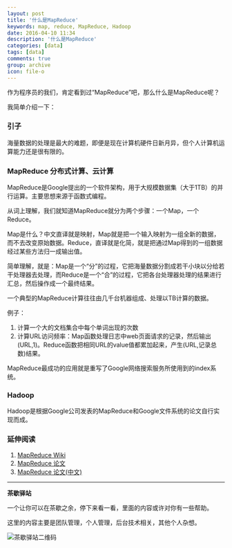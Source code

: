 ```yaml
---
layout: post
title: '什么是MapReduce'
keywords: map, reduce, MapReduce, Hadoop
date: 2016-04-10 11:34
description: '什么是MapReduce'
categories: [data]
tags: [data]
comments: true
group: archive
icon: file-o
---
```


作为程序员的我们，肯定看到过“MapReduce”吧，那么什么是MapReduce呢？

我简单介绍一下：

<!-- more -->

### 引子 ###

海量数据的处理是最大的难题，即便是现在计算机硬件日新月异，但个人计算机运算能力还是很有限的。

### MapReduce 分布式计算、云计算 ###

MapReduce是Google提出的一个软件架构，用于大规模数据集（大于1TB）的并行运算。主要思想来源于函数式编程。

从词上理解，我们就知道MapReduce就分为两个步骤：一个Map，一个Reduce。

Map是什么？中文直译就是映射，Map就是把一个输入映射为一组全新的数据，而不去改变原始数据。Reduce，直译就是化简，就是把通过Map得到的一组数据经过某些方法归一成输出值。

简单理解，就是：Map是一个“分”的过程，它把海量数据分割成若干小块以分给若干处理器去处理，而Reduce是一个“合”的过程，它把各台处理器处理的结果进行汇总，然后操作成一个最终结果。

一个典型的MapReduce计算往往由几千台机器组成、处理以TB计算的数据。

例子：

1. 计算一个大的文档集合中每个单词出现的次数
2. 计算URL访问频率：Map函数处理日志中web页面请求的记录，然后输出(URL,1)。Reduce函数把相同URL的value值都累加起来，产生(URL,记录总数)结果。

MapReduce最成功的应用就是重写了Google网络搜索服务所使用到的index系统。

### Hadoop ###

Hadoop是根据Google公司发表的MapReduce和Google文件系统的论文自行实现而成。

### 延伸阅读 ###

1. [MapReduce Wiki](https://zh.wikipedia.org/wiki/MapReduce)
2. [MapReduce 论文](http://static.googleusercontent.com/media/research.google.com/en//archive/mapreduce-osdi04.pdf)
3. [MapReduce 论文(中文)](http://blog.bizcloudsoft.com/wp-content/uploads/Google-MapReduce%E4%B8%AD%E6%96%87%E7%89%88_1.0.pdf)

----

**茶歇驿站**

一个让你可以在茶歇之余，停下来看一看，里面的内容或许对你有一些帮助。

这里的内容主要是团队管理，个人管理，后台技术相关，其他个人杂想。

![茶歇驿站二维码](http://ww4.sinaimg.cn/large/824dcde4gw1f358o5j022j20by0bywf8.jpg)

